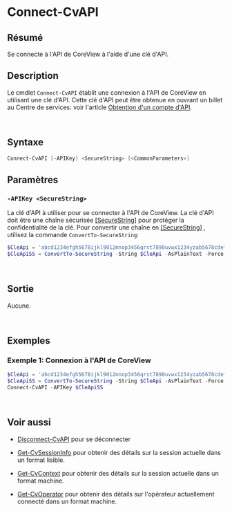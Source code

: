 # Connect-CvAPI

## Résumé

Se connecte à l'API de CoreView à l'aide d'une clé d'API.

## Description

Le cmdlet `Connect-CvAPI` établit une connexion à l'API de CoreView en utilisant
une clé d'API. Cette clé d'API peut être obtenue en ouvrant un billet au Centre
de services: voir l'article [Obtention d'un compte d'API](fr/compte-api.md).

<br>

## Syntaxe

```powershell
Connect-CvAPI [-APIKey] <SecureString> [<CommonParameters>]
```

## Paramètres

### `-APIKey <SecureString>`

La clé d'API à utiliser pour se connecter à l'API de CoreView. La clé d'API
doit être une chaîne sécurisée [\[SecureString\]] pour protéger la
confidentialité de la clé. Pour convertir une chaîne en [\[SecureString\]] ,
utilisez la commande `ConvertTo-SecureString`:

```powershell
$CleApi = 'abcd1234efgh5678ijkl9012mnop3456qrst7890uvwx1234yzab5678cdef9012'
$CleApiSS = ConvertTo-SecureString -String $CleApi -AsPlainText -Force
```

<br>

## Sortie

Aucune.

<br>

## Exemples

### Exemple 1: Connexion à l'API de CoreView

```powershell
$CleApi = 'abcd1234efgh5678ijkl9012mnop3456qrst7890uvwx1234yzab5678cdef9012'
$CleApiSS = ConvertTo-SecureString -String $CleApi -AsPlainText -Force
Connect-CvAPI -APIKey $CleApiSS
```

<br>

## Voir aussi

- [Disconnect-CvAPI](fr/cmdlets/Disconnect-CvAPI.md) pour se déconnecter

- [Get-CvSessionInfo](fr/cmdlets/Get-CvSessionInfo.md) pour obtenir des détails sur la
  session actuelle dans un format lisible.

- [Get-CvContext](fr/cmdlets/Get-CvContext.md) pour obtenir des détails sur la session
  actuelle dans un format machine.

- [Get-CvOperator](fr/cmdlets/Get-CvOperator.md) pour obtenir des détails sur
  l'opérateur actuellement connecté dans un format machine.

[\[SecureString\]]: https://learn.microsoft.com/fr-ca/powershell/module/microsoft.powershell.security/convertto-securestring?view=powershell-7.4
